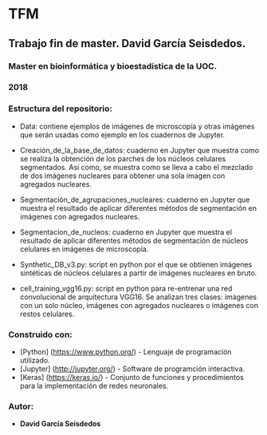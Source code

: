 # TFM
## Trabajo fin de master. David García Seisdedos.

### Master en bioinformática y bioestadística de la UOC.

### 2018

### Estructura del repositorio:

* Data: contiene ejemplos de imágenes de microscopía y otras imágenes que serán usadas como ejemplo en los
        cuadernos de Jupyter.
				
* Creación_de_la_base_de_datos: cuaderno en Jupyter que muestra como se realiza la obtención de los parches de los núcleos celulares segmentados. Así como, se muestra como se lleva a cabo el
        mezclado de dos imágenes nucleares para obtener una sola imagen con agregados nucleares.
				
* Segmentación_de_agrupaciones_nucleares: cuaderno en Jupyter que muestra el resultado de aplicar diferentes métodos de segmentación en imágenes con agregados nucleares.
				
* Segmentacion_de_nucleos: cuaderno en Jupyter que muestra el resultado de aplicar diferentes métodos de segmentación de núcleos celulares en imágenes de microscopía.
				
* Synthetic_DB_v3.py: script en python por el que se obtienen imágenes sintéticas de núcleos celulares a partir
        de imágenes nucleares en bruto. 
				
* cell_training_vgg16.py: script en python para re-entrenar una red convolucional de arquitectura VGG16. Se analizan tres clases: imágenes con un solo núcleo, imágenes con agregados nucleares o imágenes con restos 
        celulares.

### Construido con:

* [Python] (https://www.python.org/) - Lenguaje de programación utilizado.
* [Jupyter] (http://jupyter.org/) - Software de programción interactiva.
* [Keras] (https://keras.io/) - Conjunto de funciones y procedimientos para la implementación de redes neuronales.

### Autor:
* **David García Seisdedos**
